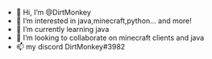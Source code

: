 - 👋 Hi, I’m @DirtMonkey
- 👀 I’m interested in java,minecraft,python... and more!
- 🌱 I’m currently learning java
- 💞️ I’m looking to collaborate on minecraft clients and java
- 📫 my discord DirtMonkey#3982

<!---
DirtMonkey/DirtMonkey is a ✨ special ✨ repository because its `README.md` (this file) appears on your GitHub profile.
You can click the Preview link to take a look at your changes.
--->
